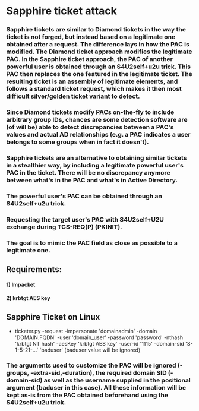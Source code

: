 # Sapphire ticket attack

### Sapphire tickets are similar to Diamond tickets in the way the ticket is not forged, but instead based on a legitimate one obtained after a request. The difference lays in how the PAC is modified. The Diamond ticket approach modifies the legitimate PAC. In the Sapphire ticket approach, the PAC of another powerful user is obtained through an S4U2self+u2u trick. This PAC then replaces the one featured in the legitimate ticket. The resulting ticket is an assembly of legitimate elements, and follows a standard ticket request, which makes it then most difficult silver/golden ticket variant to detect.

### Since Diamond tickets modify PACs on-the-fly to include arbitrary group IDs, chances are some detection software are (of will be) able to detect discrepancies between a PAC's values and actual AD relationships (e.g. a PAC indicates a user belongs to some groups when in fact it doesn't).

### Sapphire tickets are an alternative to obtaining similar tickets in a stealthier way, by including a legitimate powerful user's PAC in the ticket. There will be no discrepancy anymore between what's in the PAC and what's in Active Directory.

### The powerful user's PAC can be obtained through an S4U2self+u2u trick.

### Requesting the target user's PAC with S4U2self+U2U exchange during TGS-REQ(P) (PKINIT).

### The goal is to mimic the PAC field as close as possible to a legitimate one.

## Requirements:

#### 1) Impacket

#### 2) krbtgt AES key

## Sapphire Ticket on Linux

 - ticketer.py -request -impersonate 'domainadmin' -domain 'DOMAIN.FQDN' -user 'domain_user' -password 'password' -nthash 'krbtgt NT hash' -aesKey 'krbtgt AES key' -user-id '1115' -domain-sid 'S-1-5-21-...' 'baduser' (baduser value will be ignored)

### The arguments used to customize the PAC will be ignored (-groups, -extra-sid,-duration), the required domain SID (-domain-sid) as well as the username supplied in the positional argument (baduser in this case). All these information will be kept as-is from the PAC obtained beforehand using the S4U2self+u2u trick.





